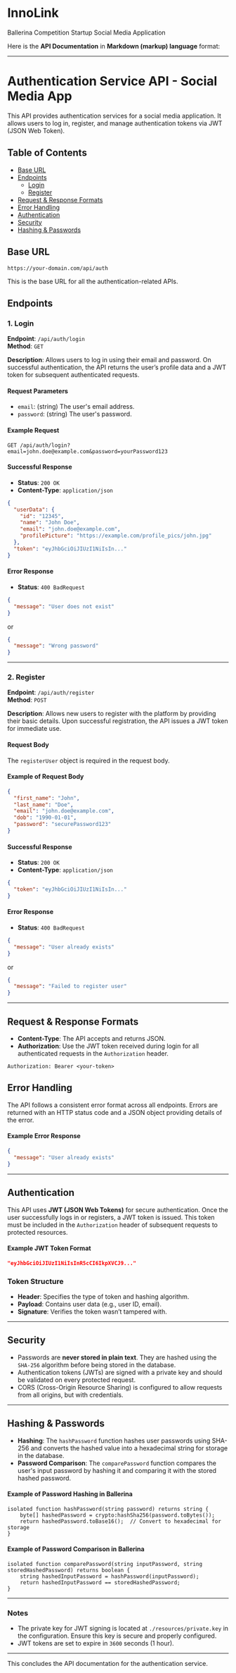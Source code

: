 # InnoLink
Ballerina Competition Startup Social Media Application


Here is the **API Documentation** in **Markdown (markup) language** format:

---

# Authentication Service API - Social Media App

This API provides authentication services for a social media application. It allows users to log in, register, and manage authentication tokens via JWT (JSON Web Token).

## Table of Contents
- [Base URL](#base-url)
- [Endpoints](#endpoints)
  - [Login](#1-login)
  - [Register](#2-register)
- [Request & Response Formats](#request--response-formats)
- [Error Handling](#error-handling)
- [Authentication](#authentication)
- [Security](#security)
- [Hashing & Passwords](#hashing--passwords)

## Base URL

`https://your-domain.com/api/auth`

This is the base URL for all the authentication-related APIs.

## Endpoints

### 1. Login

**Endpoint**: `/api/auth/login`  
**Method**: `GET`

**Description**: Allows users to log in using their email and password. On successful authentication, the API returns the user’s profile data and a JWT token for subsequent authenticated requests.

#### Request Parameters

- `email`: (string) The user's email address.
- `password`: (string) The user's password.

#### Example Request

```http
GET /api/auth/login?email=john.doe@example.com&password=yourPassword123
```

#### Successful Response

- **Status**: `200 OK`
- **Content-Type**: `application/json`

```json
{
  "userData": {
    "id": "12345",
    "name": "John Doe",
    "email": "john.doe@example.com",
    "profilePicture": "https://example.com/profile_pics/john.jpg"
  },
  "token": "eyJhbGciOiJIUzI1NiIsIn..."
}
```

#### Error Response

- **Status**: `400 BadRequest`

```json
{
  "message": "User does not exist"
}
```

or

```json
{
  "message": "Wrong password"
}
```

---

### 2. Register

**Endpoint**: `/api/auth/register`  
**Method**: `POST`

**Description**: Allows new users to register with the platform by providing their basic details. Upon successful registration, the API issues a JWT token for immediate use.

#### Request Body

The `registerUser` object is required in the request body.

#### Example of Request Body

```json
{
  "first_name": "John",
  "last_name": "Doe",
  "email": "john.doe@example.com",
  "dob": "1990-01-01",
  "password": "securePassword123"
}
```

#### Successful Response

- **Status**: `200 OK`
- **Content-Type**: `application/json`

```json
{
  "token": "eyJhbGciOiJIUzI1NiIsIn..."
}
```

#### Error Response

- **Status**: `400 BadRequest`

```json
{
  "message": "User already exists"
}
```

or

```json
{
  "message": "Failed to register user"
}
```

---

## Request & Response Formats

- **Content-Type**: The API accepts and returns JSON.
- **Authorization**: Use the JWT token received during login for all authenticated requests in the `Authorization` header.

```http
Authorization: Bearer <your-token>
```

## Error Handling

The API follows a consistent error format across all endpoints. Errors are returned with an HTTP status code and a JSON object providing details of the error.

#### Example Error Response

```json
{
  "message": "User already exists"
}
```

---

## Authentication

This API uses **JWT (JSON Web Tokens)** for secure authentication. Once the user successfully logs in or registers, a JWT token is issued. This token must be included in the `Authorization` header of subsequent requests to protected resources.

#### Example JWT Token Format

```json
"eyJhbGciOiJIUzI1NiIsInR5cCI6IkpXVCJ9..."
```

### Token Structure

- **Header**: Specifies the type of token and hashing algorithm.
- **Payload**: Contains user data (e.g., user ID, email).
- **Signature**: Verifies the token wasn’t tampered with.

---

## Security

- Passwords are **never stored in plain text**. They are hashed using the `SHA-256` algorithm before being stored in the database.
- Authentication tokens (JWTs) are signed with a private key and should be validated on every protected request.
- CORS (Cross-Origin Resource Sharing) is configured to allow requests from all origins, but with credentials.

---

## Hashing & Passwords

- **Hashing**: The `hashPassword` function hashes user passwords using SHA-256 and converts the hashed value into a hexadecimal string for storage in the database.
- **Password Comparison**: The `comparePassword` function compares the user's input password by hashing it and comparing it with the stored hashed password.

#### Example of Password Hashing in Ballerina

```ballerina
isolated function hashPassword(string password) returns string {
    byte[] hashedPassword = crypto:hashSha256(password.toBytes());
    return hashedPassword.toBase16();  // Convert to hexadecimal for storage
}
```

#### Example of Password Comparison in Ballerina

```ballerina
isolated function comparePassword(string inputPassword, string storedHashedPassword) returns boolean {
    string hashedInputPassword = hashPassword(inputPassword);
    return hashedInputPassword == storedHashedPassword;
}
```

---

### Notes

- The private key for JWT signing is located at `./resources/private.key` in the configuration. Ensure this key is secure and properly configured.
- JWT tokens are set to expire in `3600` seconds (1 hour).

---

This concludes the API documentation for the authentication service.


